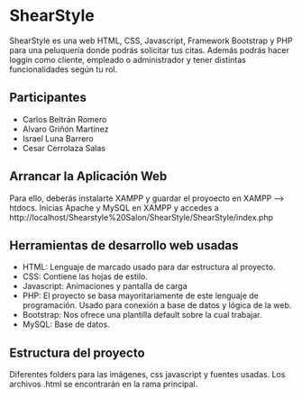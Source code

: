 # ShearStyle
ShearStyle es una web HTML, CSS, Javascript, Framework Bootstrap y PHP para una peluquería donde podrás solicitar tus citas. Además podrás hacer loggin como cliente, empleado o administrador y tener distintas funcionalidades según tu rol.

## Participantes
- Carlos Beltrán Romero
- Alvaro Griñón Martínez
- Israel Luna Barrero
- Cesar Cerrolaza Salas
  
 ## Arrancar la Aplicación Web
Para ello, deberás instalarte XAMPP y guardar el proyoecto en XAMPP --> htdocs.
Inicias Apache y MySQL en XAMPP y accedes a http://localhost/Shearstyle%20Salon/ShearStyle/ShearStyle/index.php 

## Herramientas de desarrollo web usadas
- HTML: Lenguaje de marcado usado para dar estructura al proyecto.
- CSS: Contiene las hojas de estilo.
- Javascript: Animaciones y pantalla de carga
- PHP: El proyecto se basa mayoritariamente de este lenguaje de programación. Usado para conexión a base de datos y lógica de la web.
- Bootstrap: Nos ofrece una plantilla default sobre la cual trabajar.
- MySQL: Base de datos.

## Estructura del proyecto
Diferentes folders para las imágenes, css javascript y fuentes usadas. 
Los archivos .html se encontrarán en la rama principal.



